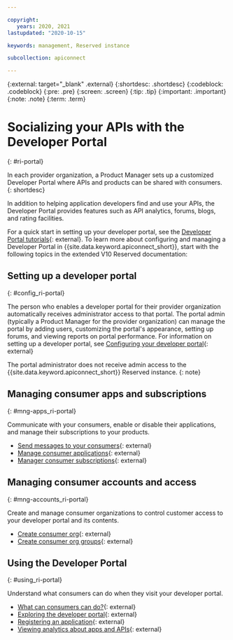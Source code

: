 ```yaml
---

copyright:
   years: 2020, 2021
lastupdated: "2020-10-15"

keywords: management, Reserved instance

subcollection: apiconnect

---
```


{:external: target="_blank" .external} 
{:shortdesc: .shortdesc}
{:codeblock: .codeblock}
{:pre: .pre}
{:screen: .screen}
{:tip: .tip}
{:important: .important}
{:note: .note}
{:term: .term}

# Socializing your APIs with the Developer Portal
{: #ri-portal}

In each provider organization, a Product Manager sets up a customized Developer Portal where APIs and products can be shared with consumers.
{: shortdesc}

In addition to helping application developers find and use your APIs, the Developer Portal provides features such as API analytics, forums, blogs, and rating facilities.

For a quick start in setting up your developer portal, see the [Developer Portal tutorials](https://www.ibm.com/support/knowledgecenter/SSMNED_v10cloud/com.ibm.apic.devportal.doc/tutorials_devportal_home.html){: external}. To learn more about configuring and managing a Developer Portal in {{site.data.keyword.apiconnect_short}}, start with the following topics in the extended V10 Reserved documentation:

## Setting up a developer portal
{: #config_ri-portal}

The person who enables a developer portal for their provider organization automatically receives administrator access to that portal. The portal admin (typically a Product Manager for the provider organization) can manage the portal by adding users, customizing the portal's appearance, setting up forums, and viewing reports on portal performance. For information on setting up a developer portal, see [Configuring your developer portal](https://www.ibm.com/support/knowledgecenter/SSMNED_v10cloud/com.ibm.apic.devportal.doc/capim_devportal_admin.htm){: external}

The portal administrator does not receive admin access to the {{site.data.keyword.apiconnect_short}} Reserved instance.
{: note}


## Managing consumer apps and subscriptions
{: #mng-apps_ri-portal}

Communicate with your consumers, enable or disable their applications, and manage their subscriptions to your products.
 
- [Send messages to your consumers](https://www.ibm.com/support/knowledgecenter/SSMNED_v10cloud/com.ibm.apic.apionprem.doc/task_apionprem_send_message_consumer.html){: external}
- [Manage consumer applications](https://www.ibm.com/support/knowledgecenter/SSMNED_v10cloud/com.ibm.apic.apionprem.doc/manage_dev_app.html){: external}
- [Manager consumer subscriptions](https://www.ibm.com/support/knowledgecenter/SSMNED_v10cloud/com.ibm.apic.apionprem.doc/tapic_subscriptions_manage.html){: external}

## Managing consumer accounts and access
{: #mng-accounts_ri-portal}

Create and manage consumer organizations to control customer access to your developer portal and its contents.

- [Create consumer org](https://www.ibm.com/support/knowledgecenter/SSMNED_v10cloud/com.ibm.apic.apionprem.doc/apionprem_manage_consumerorgs.html){: external}
- [Create consumer org groups](https://www.ibm.com/support/knowledgecenter/SSMNED_v10cloud/com.ibm.apic.apionprem.doc/tapic_consumer_org_groups.html){: external}

## Using the Developer Portal
{: #using_ri-portal}

Understand what consumers can do when they visit your developer portal.

- [What can consumers can do?](https://www.ibm.com/support/knowledgecenter/SSMNED_v10cloud/com.ibm.apic.devportal.doc/con_cmsportal_storefront.html){: external}
- [Exploring the developer portal](https://www.ibm.com/support/knowledgecenter/SSMNED_v10cloud/com.ibm.apic.devportal.doc/capim_portal_APIs.html){: external}
- [Registering an application](https://www.ibm.com/support/knowledgecenter/SSMNED_v10cloud/com.ibm.apic.devportal.doc/task_cmsportal_registerapps.html){: external}
- [Viewing analytics about apps and APIs](https://www.ibm.com/support/knowledgecenter/SSMNED_v10cloud/com.ibm.apic.devportal.doc/capim_portal_analyticsparent.html){: external}
